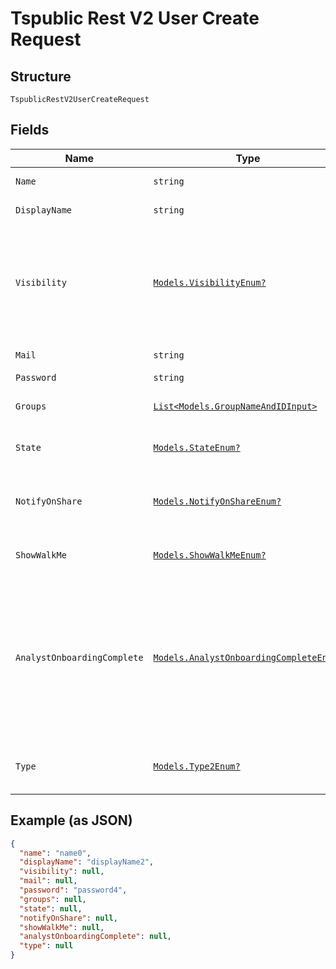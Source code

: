
# Tspublic Rest V2 User Create Request

## Structure

`TspublicRestV2UserCreateRequest`

## Fields

| Name | Type | Tags | Description |
|  --- | --- | --- | --- |
| `Name` | `string` | Required | Name of the user account. The username string must be unique. |
| `DisplayName` | `string` | Required | A display name string for the user, usually their first and last name. |
| `Visibility` | [`Models.VisibilityEnum?`](../../doc/models/visibility-enum.md) | Optional | Visibility of the user. The visibility attribute is set to DEFAULT when creating a user.<br><br>The DEFAULT attribute makes a user visible to other users and user groups, and thus allows them to share objects.<br>**Default**: `VisibilityEnum.DEFAULT` |
| `Mail` | `string` | Optional | Email id associated with the user account |
| `Password` | `string` | Required | Password for the user account. |
| `Groups` | [`List<Models.GroupNameAndIDInput>`](../../doc/models/group-name-and-id-input.md) | Optional | A JSON array of group names or GUIDs or both. When both are given then id is considered |
| `State` | [`Models.StateEnum?`](../../doc/models/state-enum.md) | Optional | Status of user account. acitve or inactive.<br>**Default**: `StateEnum.ACTIVE` |
| `NotifyOnShare` | [`Models.NotifyOnShareEnum?`](../../doc/models/notify-on-share-enum.md) | Optional | User preference for receiving email notifications when another ThoughtSpot user shares answers or pinboards.<br>**Default**: `NotifyOnShareEnum.true` |
| `ShowWalkMe` | [`Models.ShowWalkMeEnum?`](../../doc/models/show-walk-me-enum.md) | Optional | The user preference for revisiting the onboarding experience.<br>**Default**: `ShowWalkMeEnum.true` |
| `AnalystOnboardingComplete` | [`Models.AnalystOnboardingCompleteEnum?`](../../doc/models/analyst-onboarding-complete-enum.md) | Optional | ThoughtSpot provides an interactive guided walkthrough to onboard new users. The onboarding experience leads users through a set of actions to help users get started and accomplish their tasks quickly.<br><br>The users can turn off the Onboarding experience and access it again when they need assistance with the ThoughtSpot UI.<br>**Default**: `AnalystOnboardingCompleteEnum.false` |
| `Type` | [`Models.Type2Enum?`](../../doc/models/type-2-enum.md) | Optional | Type of user. LOCAL_USER indicates that the user is created locally in the ThoughtSpot system.<br>**Default**: `Type2Enum.LOCAL_USER` |

## Example (as JSON)

```json
{
  "name": "name0",
  "displayName": "displayName2",
  "visibility": null,
  "mail": null,
  "password": "password4",
  "groups": null,
  "state": null,
  "notifyOnShare": null,
  "showWalkMe": null,
  "analystOnboardingComplete": null,
  "type": null
}
```

